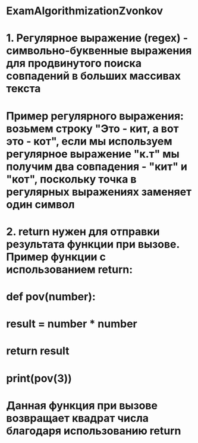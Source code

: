 # ExamAlgorithmizationZvonkov
# 1. Регулярное выражение (regex) - символьно-буквенные выражения для продвинутого поиска совпадений в больших массивах текста
# Пример регулярного выражения: возьмем строку "Это - кит, а вот это - кот", если мы используем регулярное выражение "к.т" мы получим два совпадения - "кит" и "кот", поскольку точка в регулярных выражениях заменяет один символ
# 2. return нужен для отправки результата функции при вызове. Пример функции с использованием return:
# def pov(number):
#     result = number * number
#     return result
# print(pov(3))
# Данная функция при вызове возвращает квадрат числа благодаря использованию return
